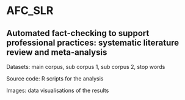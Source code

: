 # AFC_SLR

## Automated fact-checking to support professional practices: systematic literature review and meta-analysis

Datasets: main corpus, sub corpus 1, sub corpus 2, stop words

Source code: R scripts for the analysis

Images: data visualisations of the results
